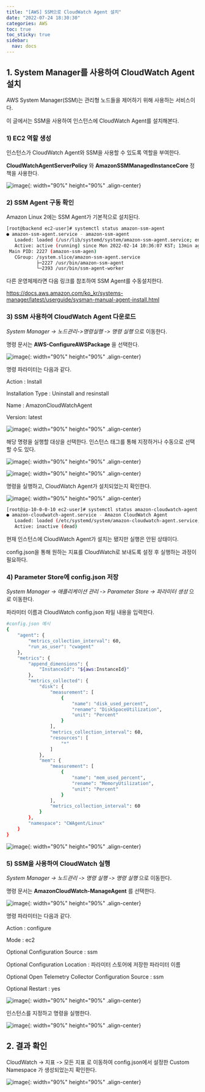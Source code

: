 ```yaml
---
title: "[AWS] SSM으로 CloudWatch Agent 설치"
date: "2022-07-24 18:30:30"
categories: AWS
toc: true
toc_sticky: true
sidebar:
  nav: docs
---
```


## 1. System Manager를 사용하여 CloudWatch Agent 설치

AWS System Manager(SSM)는 관리형 노드들을 제어하기 위해 사용하는 서비스이다.

이 글에서는 SSM을 사용하여 인스턴스에 CloudWatch Agent를 설치해본다.

### 1) EC2 역할 생성

인스턴스가 CloudWatch Agent와 SSM을 사용할 수 있도록 역할을 부여한다.

**CloudWatchAgentServerPolicy** 와 **AmazonSSMManagedInstanceCore** 정책을 사용한다.

![image](https://user-images.githubusercontent.com/60495897/153786251-8133f458-465c-43a4-8386-93f216de954b.png){: width="90%" height="90%" .align-center}

### 2) SSM Agent 구동 확인

Amazon Linux 2에는 SSM Agent가 기본적으로 설치된다.

```bash
[root@backend ec2-user]# systemctl status amazon-ssm-agent
● amazon-ssm-agent.service - amazon-ssm-agent
   Loaded: loaded (/usr/lib/systemd/system/amazon-ssm-agent.service; enabled; vendor preset: enabled)
   Active: active (running) since Mon 2022-02-14 10:36:07 KST; 13min ago
 Main PID: 2227 (amazon-ssm-agen)
   CGroup: /system.slice/amazon-ssm-agent.service
           ├─2227 /usr/bin/amazon-ssm-agent
           └─2393 /usr/bin/ssm-agent-worker

```

다른 운영체제라면 다음 링크를 참조하여 SSM Agent를 수동설치한다.

https://docs.aws.amazon.com/ko_kr/systems-manager/latest/userguide/sysman-manual-agent-install.html

### 3) SSM 사용하여 CloudWatch Agent 다운로드

_System Manager -> 노드관리->명령실행 -> 명령 실행_ 으로 이동한다.

명령 문서는 **AWS-ConfigureAWSPackage** 을 선택한다.

![image](https://user-images.githubusercontent.com/60495897/153788378-eed4a1a0-2c7e-47aa-9559-29b792272ecb.png){: width="90%" height="90%" .align-center}

명령 파라미터는 다음과 같다.

Action : Install

Installation Type : Uninstall and resinstall

Name : AmazonCloudWatchAgent

Version: latest

![image](https://user-images.githubusercontent.com/60495897/153789675-8cf7fe85-a45c-4f27-8725-cc8eb929a9e3.png){: width="90%" height="90%" .align-center}

해당 명령을 실행할 대상을 선택한다. 인스턴스 태그를 통해 지정하거나 수동으로 선택할 수도 있다.

![image](https://user-images.githubusercontent.com/60495897/154063221-067d3bfc-e49a-4945-a390-9e518b9a7be6.png){: width="90%" height="90%" .align-center}

![image](https://user-images.githubusercontent.com/60495897/154063528-d3eb7841-eab4-4292-8d20-508d6d916454.png){: width="90%" height="90%" .align-center}

명령을 실행하고, CloudWatch Agent가 설치되었는지 확인한다.

![image](https://user-images.githubusercontent.com/60495897/153973854-a9457e28-85f0-4a12-a83f-71245287e2e3.png){: width="90%" height="90%" .align-center}

```bash
[root@ip-10-0-0-10 ec2-user]# systemctl status amazon-cloudwatch-agent.service
● amazon-cloudwatch-agent.service - Amazon CloudWatch Agent
   Loaded: loaded (/etc/systemd/system/amazon-cloudwatch-agent.service; disabled; vendor preset: disabled)
   Active: inactive (dead)
```

현재 인스턴스에 CloudWatch Agent가 설치는 됐지만 실행은 안된 상태이다.

config.json을 통해 원하는 지표를 CloudWatch로 보내도록 설정 후 실행하는 과정이 필요하다.

### 4) Parameter Store에 config.json 저장

_System Manager -> 애플리케이션 관리 -> Parameter Store -> 파라미터 생성_ 으로 이동한다.

파라미터 이름과 CloudWatch config.json 파일 내용을 입력한다.

```bash
#config.json 예시
{
    "agent": {
        "metrics_collection_interval": 60,
        "run_as_user": "cwagent"
    },
    "metrics": {
        "append_dimensions": {
            "InstanceId": "${aws:InstanceId}"
        },
        "metrics_collected": {
            "disk": {
                "measurement": [
                    {
                        "name": "disk_used_percent",
                        "rename": "DiskSpaceUtilization",
                        "unit": "Percent"
                    }
                ],
                "metrics_collection_interval": 60,
                "resources": [
                    "*"
                ]
            },
            "mem": {
                "measurement": [
                    {
                        "name": "mem_used_percent",
                        "rename": "MemoryUtilization",
                        "unit": "Percent"
                    }
                ],
                "metrics_collection_interval": 60
            }
        },
        "namespace": "CWAgent/Linux"
    }
}
```

![image](https://user-images.githubusercontent.com/60495897/154065264-6d067c22-f130-4a6d-bdfb-19b8d7983856.png){: width="90%" height="90%" .align-center}

### 5) SSM을 사용하여 CloudWatch 실행

_System Manager -> 노드관리 -> 명령 실행 -> 명령 실행_ 으로 이동한다.

명령 문서는 **AmazonCloudWatch-ManageAgent** 를 선택한다.

![image](https://user-images.githubusercontent.com/60495897/153802268-de7e5f05-7c02-4bff-8967-53ac545ab25e.png){: width="90%" height="90%" .align-center}

명령 파라미터는 다음과 같다.

Action : configure

Mode : ec2

Optional Configuration Source : ssm

Optional Configuration Location : 파라미터 스토어에 저장한 파라미터 이름

Optional Open Telemetry Collector Configuration Source : ssm

Optional Restart : yes

![image](https://user-images.githubusercontent.com/60495897/154066347-ce90ceaf-dc1d-4b91-b4bf-e06fab75fdf9.png){: width="90%" height="90%" .align-center}

인스턴스를 지정하고 명령을 실행한다.

![image](https://user-images.githubusercontent.com/60495897/153974950-66bdabd7-1abf-4585-8fce-22192d65adb2.png){: width="90%" height="90%" .align-center}

## 2. 결과 확인

CloudWatch -> 지표 -> 모든 지표 로 이동하여 config.json에서 설정한 Custom Namespace 가 생성되었는지 확인한다.

![image](https://user-images.githubusercontent.com/60495897/154067456-16f3c369-cd2f-4d03-87cb-9c9b77516460.png){: width="90%" height="90%" .align-center}
